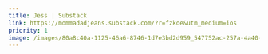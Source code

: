 ```yaml
---
title: Jess | Substack
link: https://mommadadjeans.substack.com/?r=fzkoe&utm_medium=ios
priority: 1
image: /images/80a8c40a-1125-46a6-8746-1d7e3bd2d959_547752ac-257a-4a40-9f44-54ddaa22088d-1166x1168.jpeg
---
```


